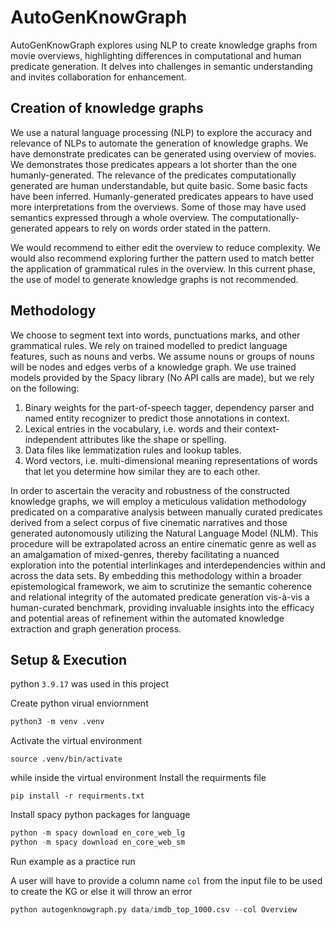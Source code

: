 # AutoGenKnowGraph

AutoGenKnowGraph explores using NLP to create knowledge graphs from movie overviews, highlighting differences in computational and human predicate generation. It delves into challenges in semantic understanding and invites collaboration for enhancement.

## Creation of knowledge graphs

We use a natural language processing (NLP) to explore the accuracy and relevance of NLPs to automate the generation of knowledge graphs. We have demonstrate predicates can be generated using overview of movies. We demonstrates those predicates appears a lot shorter than the one humanly-generated. The relevance of the predicates computationally generated are human understandable, but quite basic. Some basic facts have been inferred. Humanly-generated predicates appears to have used more interpretations from the overviews. Some of those may have used semantics expressed through a whole overview. The computationally-generated appears to rely on words order stated in the pattern.

We would recommend to either edit the overview to reduce complexity. We would also recommend exploring further the pattern used to match better the application of grammatical rules in the overview. In this current phase, the use of model to generate knowledge graphs is not recommended.

## Methodology

We choose to segment text into words, punctuations marks, and other grammatical rules. We rely on trained modelled to predict language features, such as nouns and verbs. We assume nouns or groups of nouns will be nodes and edges verbs of a knowledge graph. We use trained models provided by the Spacy library (No API calls are made), but we rely on the following:

1. Binary weights for the part-of-speech tagger, dependency parser and named entity recognizer to predict those annotations in context.
2. Lexical entries in the vocabulary, i.e. words and their context-independent attributes like the shape or spelling.
3. Data files like lemmatization rules and lookup tables.
4. Word vectors, i.e. multi-dimensional meaning representations of words that let you determine how similar they are to each other.

In order to ascertain the veracity and robustness of the constructed knowledge graphs, we will employ a meticulous validation methodology predicated on a comparative analysis between manually curated predicates derived from a select corpus of five cinematic narratives and those generated autonomously utilizing the Natural Language Model (NLM). This procedure will be extrapolated across an entire cinematic genre as well as an amalgamation of mixed-genres, thereby facilitating a nuanced exploration into the potential interlinkages and interdependencies within and across the data sets. By embedding this methodology within a broader epistemological framework, we aim to scrutinize the semantic coherence and relational integrity of the automated predicate generation vis-à-vis a human-curated benchmark, providing invaluable insights into the efficacy and potential areas of refinement within the automated knowledge extraction and graph generation process.

## Setup & Execution

python `3.9.17` was used in this project

Create python virual enviornment

```python
python3 -m venv .venv
```

Activate the virtual environment

```
source .venv/bin/activate
```

while inside the virtual environment Install the requirments file

```
pip install -r requirments.txt
```

Install spacy python packages for language

```python
python -m spacy download en_core_web_lg
python -m spacy download en_core_web_sm
```

Run example as a practice run

A user will have to provide a column name `col` from the input file to be used to create the KG or else it will throw an error

```python
python autogenknowgraph.py data/imdb_top_1000.csv --col Overview
```

